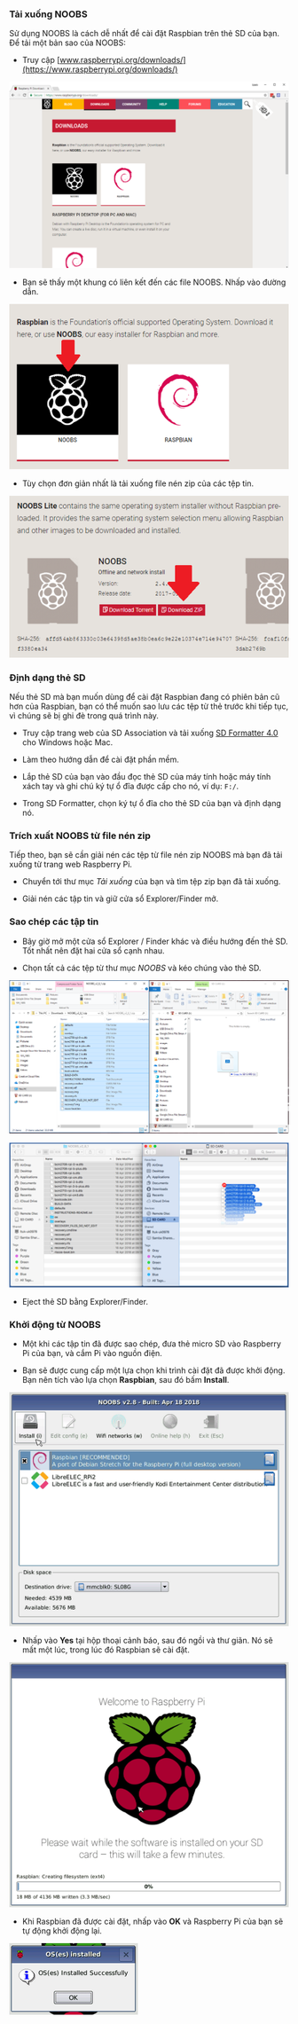 ### Tải xuống NOOBS

Sử dụng NOOBS là cách dễ nhất để cài đặt Raspbian trên thẻ SD của bạn. Để tải một bản sao của NOOBS:

+ Truy cập [www.raspberrypi.org/downloads/](https://www.raspberrypi.org/downloads/)

![Trang tải xuống](images/downloads-page.png)

+ Bạn sẽ thấy một khung có liên kết đến các file NOOBS. Nhấp vào đường dẫn.

![Nhấp vào NOOBS](images/click-noobs.png)

+ Tùy chọn đơn giản nhất là tải xuống file nén zip của các tệp tin.

![Tải xuống file nén zip](images/download-zip.png)

### Định dạng thẻ SD

Nếu thẻ SD mà bạn muốn dùng để cài đặt Raspbian đang có phiên bản cũ hơn của Raspbian, bạn có thể muốn sao lưu các tệp từ thẻ trước khi tiếp tục, vì chúng sẽ bị ghi đè trong quá trình này.

+ Truy cập trang web của SD Association và tải xuống [SD Formatter 4.0](https://www.sdcard.org/downloads/formatter_4/index.html) cho Windows hoặc Mac.

+ Làm theo hướng dẫn để cài đặt phần mềm.

+ Lắp thẻ SD của bạn vào đầu đọc thẻ SD của máy tính hoặc máy tính xách tay và ghi chú ký tự ổ đĩa được cấp cho nó, ví dụ: `F:/`.

+ Trong SD Formatter, chọn ký tự ổ đĩa cho thẻ SD của bạn và định dạng nó.

### Trích xuất NOOBS từ file nén zip

Tiếp theo, bạn sẽ cần giải nén các tệp từ file nén zip NOOBS mà bạn đã tải xuống từ trang web Raspberry Pi.

+ Chuyển tới thư mục *Tải xuống* của bạn và tìm tệp zip bạn đã tải xuống.

+ Giải nén các tập tin và giữ cửa sổ Explorer/Finder mở.

### Sao chép các tập tin

+ Bây giờ mở một cửa sổ Explorer / Finder khác và điều hướng đến thẻ SD. Tốt nhất nên đặt hai cửa sổ cạnh nhau.

+ Chọn tất cả các tệp từ thư mục *NOOBS* và kéo chúng vào thẻ SD.

![windows copy](images/copy3.png)

![macos copy](images/macos_copy.png)

+ Eject thẻ SD bằng Explorer/Finder.

### Khởi động từ NOOBS

+ Một khi các tập tin đã được sao chép, đưa thẻ micro SD vào Raspberry Pi của bạn, và cắm Pi vào nguồn điện.

+ Bạn sẽ được cung cấp một lựa chọn khi trình cài đặt đã được khởi động. Bạn nên tích vào lựa chọn **Raspbian**, sau đó bấm **Install**.

![cài đặt](images/install.png)

+ Nhấp vào **Yes** tại hộp thoại cảnh báo, sau đó ngồi và thư giãn. Nó sẽ mất một lúc, trong lúc đó Raspbian sẽ cài đặt.

![cài đặt](images/installing.png)

+ Khi Raspbian đã được cài đặt, nhấp vào **OK** và Raspberry Pi của bạn sẽ tự động khởi động lại.

![Cài đặt](images/installed.png)